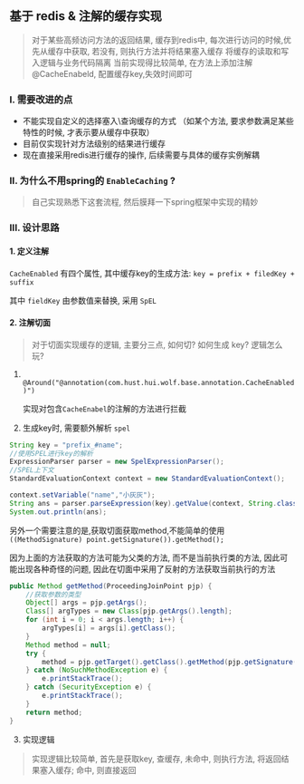 ## 基于 redis & 注解的缓存实现

> 对于某些高频访问方法的返回结果, 缓存到redis中, 每次进行访问的时候,优先从缓存中获取, 若没有, 则执行方法并将结果塞入缓存
将缓存的读取和写入逻辑与业务代码隔离
> 当前实现得比较简单, 在方法上添加注解 @CacheEnabeld, 配置缓存key,失效时间即可

### I. 需要改进的点

- 不能实现自定义的选择塞入\查询缓存的方式 （如某个方法, 要求参数满足某些特性的时候, 才表示要从缓存中获取）
- 目前仅实现针对方法级别的结果进行缓存
- 现在直接采用redis进行缓存的操作, 后续需要与具体的缓存实例解耦

### II. 为什么不用spring的 `EnableCaching` ?

> 自己实现熟悉下这套流程, 然后膜拜一下spring框架中实现的精妙

### III. 设计思路

#### 1. 定义注解

`CacheEnabled` 有四个属性, 其中缓存key的生成方法: `key = prefix + filedKey + suffix`

其中 `fieldKey` 由参数值来替换, 采用 `SpEL`

#### 2. 注解切面
> 对于切面实现缓存的逻辑, 主要分三点, 如何切?  如何生成 key?  逻辑怎么玩?

1. ` @Around("@annotation(com.hust.hui.wolf.base.annotation.CacheEnabled)")`

    实现对包含`CacheEnabel`的注解的方法进行拦截

2. 生成key时, 需要额外解析 `spel`

```java
String key = "prefix_#name";
//使用SPEL进行key的解析
ExpressionParser parser = new SpelExpressionParser();
//SPEL上下文
StandardEvaluationContext context = new StandardEvaluationContext();

context.setVariable("name","小灰灰");
String ans = parser.parseExpression(key).getValue(context, String.class);
System.out.println(ans);
```

另外一个需要注意的是,获取切面获取method,不能简单的使用`((MethodSignature) point.getSignature()).getMethod();`

因为上面的方法获取的方法可能为父类的方法, 而不是当前执行类的方法, 因此可能出现各种奇怪的问题, 因此在切面中采用了反射的方法获取当前执行的方法

```java
public Method getMethod(ProceedingJoinPoint pjp) {
    //获取参数的类型
    Object[] args = pjp.getArgs();
    Class[] argTypes = new Class[pjp.getArgs().length];
    for (int i = 0; i < args.length; i++) {
        argTypes[i] = args[i].getClass();
    }
    Method method = null;
    try {
        method = pjp.getTarget().getClass().getMethod(pjp.getSignature().getName(), argTypes);
    } catch (NoSuchMethodException e) {
        e.printStackTrace();
    } catch (SecurityException e) {
        e.printStackTrace();
    }
    return method;
}
```


3. 实现逻辑

> 实现逻辑比较简单, 首先是获取key, 查缓存, 未命中, 则执行方法, 将返回结果塞入缓存; 命中, 则直接返回


